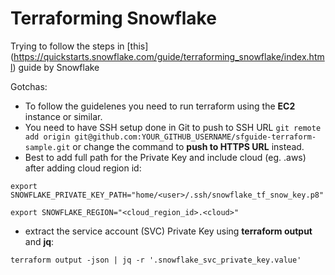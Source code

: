 # Terraforming Snowflake

Trying to follow the steps in [this] (https://quickstarts.snowflake.com/guide/terraforming_snowflake/index.html) guide by Snowflake

Gotchas:

- To follow the guidelenes you need to run terraform using the **EC2** instance or similar.
- You need to have SSH setup done in Git to push to SSH URL `git remote add origin git@github.com:YOUR_GITHUB_USERNAME/sfguide-terraform-sample.git` or change the command to **push to HTTPS URL** instead.
- Best to add full path for the Private Key and include cloud (eg. .aws) after adding cloud region id:

`export SNOWFLAKE_PRIVATE_KEY_PATH="home/<user>/.ssh/snowflake_tf_snow_key.p8"`

`export SNOWFLAKE_REGION="<cloud_region_id>.<cloud>"`

- extract the service account (SVC) Private Key using **terraform output** and **jq**:

`terraform output -json | jq -r '.snowflake_svc_private_key.value'`
